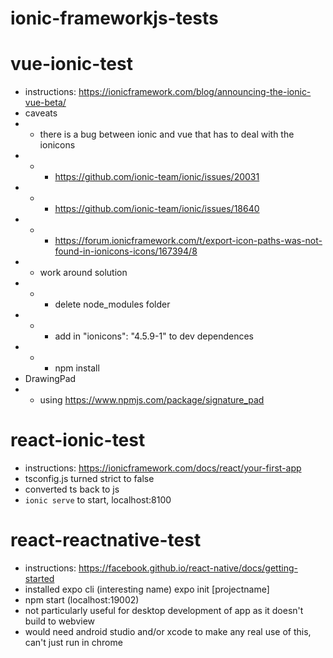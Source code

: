 # ionic-frameworkjs-tests

# vue-ionic-test

- instructions: https://ionicframework.com/blog/announcing-the-ionic-vue-beta/
- caveats
- - there is a bug between ionic and vue that has to deal with the ionicons
- - - https://github.com/ionic-team/ionic/issues/20031
- - - https://github.com/ionic-team/ionic/issues/18640
- - - https://forum.ionicframework.com/t/export-icon-paths-was-not-found-in-ionicons-icons/167394/8
- - work around solution
- - - delete node_modules folder
- - - add in "ionicons": "4.5.9-1" to dev dependences
- - - npm install
- DrawingPad
- - using https://www.npmjs.com/package/signature_pad

# react-ionic-test

- instructions: https://ionicframework.com/docs/react/your-first-app
- tsconfig.js turned strict to false
- converted ts back to js
- `ionic serve` to start, localhost:8100

# react-reactnative-test

- instructions: https://facebook.github.io/react-native/docs/getting-started
- installed expo cli (interesting name) expo init [projectname]
- npm start (localhost:19002)
- not particularly useful for desktop development of app as it doesn't build to webview
- would need android studio and/or xcode to make any real use of this, can't just run in chrome
